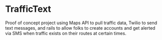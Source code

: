 TrafficText
===========

Proof of concept project using Maps API to pull traffic data, Twilio to send text messages, and rails to allow folks to create accounts and get alerted via SMS when traffic exists on their routes at certain times.
